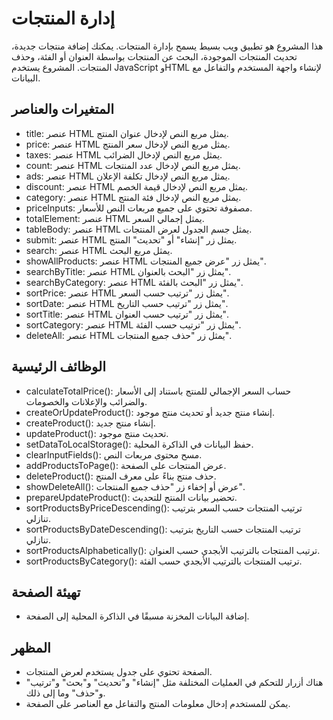 # إدارة المنتجات

هذا المشروع هو تطبيق ويب بسيط يسمح بإدارة المنتجات. يمكنك إضافة منتجات جديدة، تحديث المنتجات الموجودة، البحث عن المنتجات بواسطة العنوان أو الفئة، وحذف المنتجات. المشروع يستخدم JavaScript وHTML لإنشاء واجهة المستخدم والتفاعل مع البيانات.

## المتغيرات والعناصر

- title: عنصر HTML يمثل مربع النص لإدخال عنوان المنتج.
- price: عنصر HTML يمثل مربع النص لإدخال سعر المنتج.
- taxes: عنصر HTML يمثل مربع النص لإدخال الضرائب.
- count: عنصر HTML يمثل مربع النص لإدخال عدد المنتجات.
- ads: عنصر HTML يمثل مربع النص لإدخال تكلفة الإعلان.
- discount: عنصر HTML يمثل مربع النص لإدخال قيمة الخصم.
- category: عنصر HTML يمثل مربع النص لإدخال فئة المنتج.
- priceInputs: مصفوفة تحتوي على جميع مربعات النص للأسعار.
- totalElement: عنصر HTML يمثل إجمالي السعر.
- tableBody: عنصر HTML يمثل جسم الجدول لعرض المنتجات.
- submit: عنصر HTML يمثل زر "إنشاء" أو "تحديث" المنتج.
- search: عنصر HTML يمثل مربع البحث.
- showAllProducts: عنصر HTML يمثل زر "عرض جميع المنتجات".
- searchByTitle: عنصر HTML يمثل زر "البحث بالعنوان".
- searchByCategory: عنصر HTML يمثل زر "البحث بالفئة".
- sortPrice: عنصر HTML يمثل زر "ترتيب حسب السعر".
- sortDate: عنصر HTML يمثل زر "ترتيب حسب التاريخ".
- sortTitle: عنصر HTML يمثل زر "ترتيب حسب العنوان".
- sortCategory: عنصر HTML يمثل زر "ترتيب حسب الفئة".
- deleteAll: عنصر HTML يمثل زر "حذف جميع المنتجات".

## الوظائف الرئيسية

- calculateTotalPrice(): حساب السعر الإجمالي للمنتج باستناد إلى الأسعار والضرائب والإعلانات والخصومات.
- createOrUpdateProduct(): إنشاء منتج جديد أو تحديث منتج موجود.
- createProduct(): إنشاء منتج جديد.
- updateProduct(): تحديث منتج موجود.
- setDataToLocalStorage(): حفظ البيانات في الذاكرة المحلية.
- clearInputFields(): مسح محتوى مربعات النص.
- addProductsToPage(): عرض المنتجات على الصفحة.
- deleteProduct(): حذف منتج بناءً على معرف المنتج.
- showDeleteAll(): عرض أو إخفاء زر "حذف جميع المنتجات".
- prepareUpdateProduct(): تحضير بيانات المنتج للتحديث.
- sortProductsByPriceDescending(): ترتيب المنتجات حسب السعر بترتيب تنازلي.
- sortProductsByDateDescending(): ترتيب المنتجات حسب التاريخ بترتيب تنازلي.
- sortProductsAlphabetically(): ترتيب المنتجات بالترتيب الأبجدي حسب العنوان.
- sortProductsByCategory(): ترتيب المنتجات بالترتيب الأبجدي حسب الفئة.

## تهيئة الصفحة

- إضافة البيانات المخزنة مسبقًا في الذاكرة المحلية إلى الصفحة.

## المظهر

- الصفحة تحتوي على جدول يستخدم لعرض المنتجات.
- هناك أزرار للتحكم في العمليات المختلفة مثل "إنشاء" و"تحديث" و"بحث" و"ترتيب" و"حذف" وما إلى ذلك.
- يمكن للمستخدم إدخال معلومات المنتج والتفاعل مع العناصر على الصفحة.
